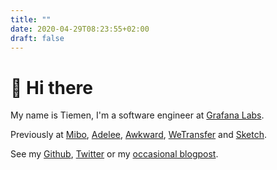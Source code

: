 ```yaml
---
title: ""
date: 2020-04-29T08:23:55+02:00
draft: false
---
```


# 👋 Hi there

My name is Tiemen, I'm a software engineer at
[Grafana Labs](https://twitter.com/grafana).

Previously at [Mibo](https://twitter.com/get_mibo), [Adelee](https://twitter.com/adeleeapp), [Awkward](https://twitter.com/madeawkward), [WeTransfer](https://twitter.com/wetransfer) and [Sketch](https://twitter.com/sketch).

See my [Github](https://github.com/tmw), [Twitter](https://twitter.com/tiemenwaterreus) or my [occasional blogpost](/posts/).
